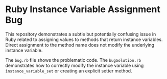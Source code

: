 # Ruby Instance Variable Assignment Bug

This repository demonstrates a subtle but potentially confusing issue in Ruby related to assigning values to methods that return instance variables.  Direct assignment to the method name does not modify the underlying instance variable.

The `bug.rb` file shows the problematic code.  The `bugSolution.rb` demonstrates how to correctly modify the instance variable using `instance_variable_set` or creating an explicit setter method. 